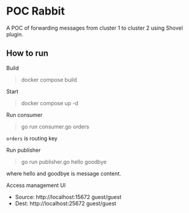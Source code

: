 # POC Rabbit

A POC of forwarding messages from cluster 1 to cluster 2 using Shovel plugin.

## How to run
Build

> docker compose build

Start

> docker compose up -d

Run consumer

> go run consumer.go orders

`orders` is routing key

Run publisher

> go run publisher.go hello goodbye

where hello and goodbye is message content.

Access management UI
  - Source: http://localhost:15672 guest/guest
  - Dest: http://localhost:25672 guest/guest

